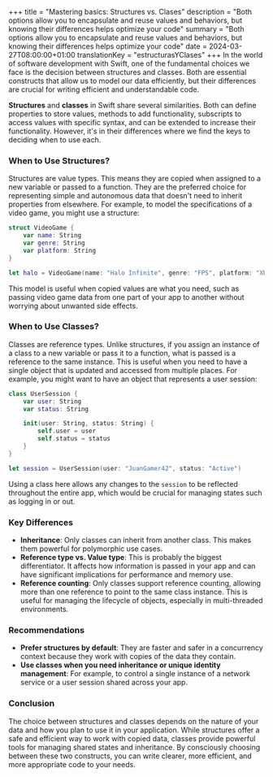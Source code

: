 +++
title = "Mastering basics: Structures vs. Clases"
description = "Both options allow you to encapsulate and reuse values and behaviors, but knowing their differences helps optimize your code"
summary = "Both options allow you to encapsulate and reuse values and behaviors, but knowing their differences helps optimize your code"
date = 2024-03-27T08:00:00+01:00
translationKey = "estructurasYClases"
+++
In the world of software development with Swift, one of the fundamental choices we face is the decision between structures and classes. Both are essential constructs that allow us to model our data efficiently, but their differences are crucial for writing efficient and understandable code.

**Structures** and **classes** in Swift share several similarities. Both can define properties to store values, methods to add functionality, subscripts to access values with specific syntax, and can be extended to increase their functionality. However, it's in their differences where we find the keys to deciding when to use each.

### When to Use Structures?

Structures are value types. This means they are copied when assigned to a new variable or passed to a function. They are the preferred choice for representing simple and autonomous data that doesn't need to inherit properties from elsewhere. For example, to model the specifications of a video game, you might use a structure:

```swift
struct VideoGame {
    var name: String
    var genre: String
    var platform: String
}

let halo = VideoGame(name: "Halo Infinite", genre: "FPS", platform: "Xbox")
```

This model is useful when copied values are what you need, such as passing video game data from one part of your app to another without worrying about unwanted side effects.

### When to Use Classes?

Classes are reference types. Unlike structures, if you assign an instance of a class to a new variable or pass it to a function, what is passed is a reference to the same instance. This is useful when you need to have a single object that is updated and accessed from multiple places. For example, you might want to have an object that represents a user session:

```swift
class UserSession {
    var user: String
    var status: String

    init(user: String, status: String) {
        self.user = user
        self.status = status
    }
}

let session = UserSession(user: "JuanGamer42", status: "Active")
```

Using a class here allows any changes to the `session` to be reflected throughout the entire app, which would be crucial for managing states such as logging in or out.

### Key Differences

- **Inheritance**: Only classes can inherit from another class. This makes them powerful for polymorphic use cases.
- **Reference type vs. Value type**: This is probably the biggest differentiator. It affects how information is passed in your app and can have significant implications for performance and memory use.
- **Reference counting**: Only classes support reference counting, allowing more than one reference to point to the same class instance. This is useful for managing the lifecycle of objects, especially in multi-threaded environments.

### Recommendations

- **Prefer structures by default**: They are faster and safer in a concurrency context because they work with copies of the data they contain.
- **Use classes when you need inheritance or unique identity management**: For example, to control a single instance of a network service or a user session shared across your app.

### Conclusion

The choice between structures and classes depends on the nature of your data and how you plan to use it in your application. While structures offer a safe and efficient way to work with copied data, classes provide powerful tools for managing shared states and inheritance. By consciously choosing between these two constructs, you can write clearer, more efficient, and more appropriate code to your needs.